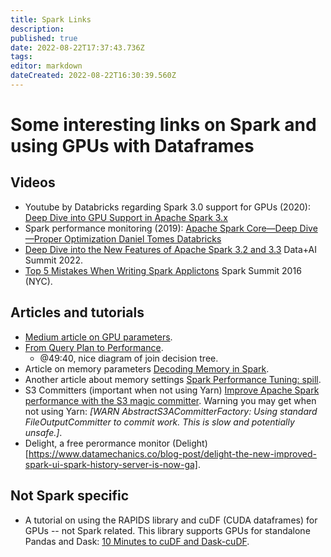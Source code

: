 ```yaml
---
title: Spark Links
description: 
published: true
date: 2022-08-22T17:37:43.736Z
tags: 
editor: markdown
dateCreated: 2022-08-22T16:30:39.560Z
---
```


# Some interesting links on Spark and using GPUs with Dataframes
## Videos
- Youtube by Databricks regarding Spark 3.0 support for GPUs (2020): [Deep Dive into GPU Support in Apache Spark 3.x](https://www.youtube.com/watch?v=4MI_LYah900)
- Spark performance monitoring (2019): [Apache Spark Core—Deep Dive—Proper Optimization Daniel Tomes Databricks](https://www.youtube.com/watch?v=daXEp4HmS-E)
- [Deep Dive into the New Features of Apache Spark 3.2 and 3.3](https://www.youtube.com/watch?v=CZWYKRkXhy8) Data+AI Summit 2022.
- [Top 5 Mistakes When Writing Spark Applictons](https://www.youtube.com/watch?v=WyfHUNnMutg) Spark Summit 2016 (NYC).


## Articles and tutorials
- [Medium article on GPU parameters](https://medium.com/walmartglobaltech/getting-started-with-apache-spark-gpu-rapids-part-i-938664771092).
- [From Query Plan to Performance](https://www.youtube.com/watch?v=_Ne27JcLnEc).
    - @49:40, nice diagram of join decision tree.
- Article on memory parameters [Decoding Memory in Spark](https://medium.com/walmartglobaltech/decoding-memory-in-spark-parameters-that-are-often-confused-c11be7488a24).
- Another article about memory settings [Spark Performance Tuning: spill](https://selectfrom.dev/spark-performance-tuning-spill-7318363e18cb).
- S3 Committers (important when not using Yarn) [Improve Apache Spark performance with the S3 magic committer](https://spot.io/blog/improve-apache-spark-performance-with-the-s3-magic-committer/).  Warning you may get when not using Yarn: *[WARN AbstractS3ACommitterFactory: Using standard FileOutputCommitter to commit work. This is slow and potentially unsafe.]*.
- Delight, a free perormance monitor (Delight)[https://www.datamechanics.co/blog-post/delight-the-new-improved-spark-ui-spark-history-server-is-now-ga].

## Not Spark specific
- A tutorial on using the RAPIDS library and cuDF (CUDA dataframes) for GPUs -- not Spark related.  This library supports GPUs for standalone Pandas and Dask: [10 Minutes to cuDF and Dask-cuDF](https://docs.rapids.ai/api/cudf/nightly/user_guide/10min.html#Object-Creation).

